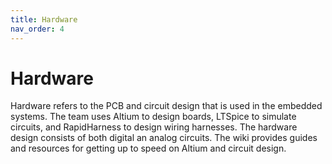 ```yaml
---
title: Hardware
nav_order: 4
---
```


# Hardware
Hardware refers to the PCB and circuit design that is used in the embedded systems. The team uses Altium to design boards, LTSpice to simulate circuits, and RapidHarness to design wiring harnesses. The hardware design consists of both digital an analog circuits. The wiki provides guides and resources for getting up to speed on Altium and circuit design.